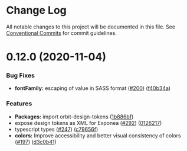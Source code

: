 # Change Log

All notable changes to this project will be documented in this file.
See [Conventional Commits](https://conventionalcommits.org) for commit guidelines.

# 0.12.0 (2020-11-04)


### Bug Fixes

* **fontFamily:** escaping of value in SASS format ([#200](https://github.com/kiwicom/orbit-design-tokens/issues/200)) ([f40b34a](https://github.com/kiwicom/orbit-design-tokens/commit/f40b34a150efab1b5385d84d10b9a15c4b3568b4))


### Features

* **Packages:** import orbit-design-tokens ([1b886bf](https://github.com/kiwicom/orbit-design-tokens/commit/1b886bfa21c98feb3755dcbb605568a7ac8796d9))
* expose design tokens as XML for Exponea ([#292](https://github.com/kiwicom/orbit-design-tokens/issues/292)) ([0126217](https://github.com/kiwicom/orbit-design-tokens/commit/0126217ea2668746ae48fdedffc280c8400bcf52))
* typescript types ([#247](https://github.com/kiwicom/orbit-design-tokens/issues/247)) ([c79656f](https://github.com/kiwicom/orbit-design-tokens/commit/c79656f72bcacd43812bfc86545c9197a888ef26))
* **colors:** Improve accessibility and better visual consistency of colors ([#197](https://github.com/kiwicom/orbit-design-tokens/issues/197)) ([d3c0b41](https://github.com/kiwicom/orbit-design-tokens/commit/d3c0b4142ae674d3e070c9a69eaa12262bb7665f))
